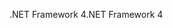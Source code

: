 <span data-ttu-id="156ff-101">.NET Framework 4</span><span class="sxs-lookup"><span data-stu-id="156ff-101">.NET Framework 4</span></span>